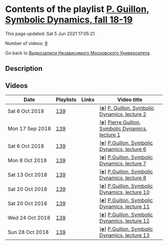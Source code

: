 # Contents of the playlist [P. Guillon, Symbolic Dynamics, fall 18-19](https://www.youtube.com/playlist?list=PLp9ABVh6_x4F3vPrC4TqyreLXiPPbasRt)

This page updated: Sat 5 Jun 2021 17:05:21

Number of videos: [9](#videos)

Go back to [Видеозаписи Независимого Московского Университета](../README.md)

## Description



## Videos

|Date|Playlists|Links|Video title|
|---|---|---|---|
| Sat&nbsp;6&nbsp;Oct&nbsp;2018 | [139](../playlists/139 "P. Guillon, Symbolic Dynamics, fall 18-19") |  | [[**e**](https://studio.youtube.com/video/NVGiNqZzfDY/edit "Edit")] [P. Guillon, Symbolic Dynamics, lecture 2](https://www.youtube.com/watch?v=NVGiNqZzfDY&list=PLp9ABVh6_x4F3vPrC4TqyreLXiPPbasRt "Описание") |
| Mon&nbsp;17&nbsp;Sep&nbsp;2018 | [139](../playlists/139 "P. Guillon, Symbolic Dynamics, fall 18-19") |  | [[**e**](https://studio.youtube.com/video/UyTgDrntaEE/edit "Edit")] [Pierre Guillon, Symbolic Dynamics, lecture 1](https://www.youtube.com/watch?v=UyTgDrntaEE&list=PLp9ABVh6_x4F3vPrC4TqyreLXiPPbasRt "course at IUM in Fall 2018") |
| Sat&nbsp;6&nbsp;Oct&nbsp;2018 | [139](../playlists/139 "P. Guillon, Symbolic Dynamics, fall 18-19") |  | [[**e**](https://studio.youtube.com/video/rscrKN-ZArI/edit "Edit")] [P.Guillon, Symbolic Dynamics, lecture 6](https://www.youtube.com/watch?v=rscrKN-ZArI&list=PLp9ABVh6_x4F3vPrC4TqyreLXiPPbasRt "02.10.2018") |
| Mon&nbsp;8&nbsp;Oct&nbsp;2018 | [139](../playlists/139 "P. Guillon, Symbolic Dynamics, fall 18-19") |  | [[**e**](https://studio.youtube.com/video/Z-_cICuYwnY/edit "Edit")] [P.Guillon, Symbolic Dynamics, lecture 7](https://www.youtube.com/watch?v=Z-_cICuYwnY&list=PLp9ABVh6_x4F3vPrC4TqyreLXiPPbasRt "03.10.2018") |
| Sat&nbsp;13&nbsp;Oct&nbsp;2018 | [139](../playlists/139 "P. Guillon, Symbolic Dynamics, fall 18-19") |  | [[**e**](https://studio.youtube.com/video/WR9Cc3MjycA/edit "Edit")] [P.Guillon, Symbolic Dynamics, lecture 8](https://www.youtube.com/watch?v=WR9Cc3MjycA&list=PLp9ABVh6_x4F3vPrC4TqyreLXiPPbasRt "09.10.2018") |
| Sat&nbsp;20&nbsp;Oct&nbsp;2018 | [139](../playlists/139 "P. Guillon, Symbolic Dynamics, fall 18-19") |  | [[**e**](https://studio.youtube.com/video/g8z7ZbRAZwE/edit "Edit")] [P.Guillon, Symbolic Dynamics, lecture 10](https://www.youtube.com/watch?v=g8z7ZbRAZwE&list=PLp9ABVh6_x4F3vPrC4TqyreLXiPPbasRt "16.10.2018") |
| Sat&nbsp;20&nbsp;Oct&nbsp;2018 | [139](../playlists/139 "P. Guillon, Symbolic Dynamics, fall 18-19") |  | [[**e**](https://studio.youtube.com/video/3-V6IzsuVAs/edit "Edit")] [P.Guillon, Symbolic Dynamics, lecture 11](https://www.youtube.com/watch?v=3-V6IzsuVAs&list=PLp9ABVh6_x4F3vPrC4TqyreLXiPPbasRt "17.10.2018") |
| Wed&nbsp;24&nbsp;Oct&nbsp;2018 | [139](../playlists/139 "P. Guillon, Symbolic Dynamics, fall 18-19") |  | [[**e**](https://studio.youtube.com/video/ZzWxRzyqf3U/edit "Edit")] [P.Guillon, Symbolic Dynamics, lecture 12](https://www.youtube.com/watch?v=ZzWxRzyqf3U&list=PLp9ABVh6_x4F3vPrC4TqyreLXiPPbasRt "23.10.2018") |
| Sun&nbsp;28&nbsp;Oct&nbsp;2018 | [139](../playlists/139 "P. Guillon, Symbolic Dynamics, fall 18-19") |  | [[**e**](https://studio.youtube.com/video/Xjhh07RZUhc/edit "Edit")] [P.Guillon, Symbolic Dynamics, lecture 13](https://www.youtube.com/watch?v=Xjhh07RZUhc&list=PLp9ABVh6_x4F3vPrC4TqyreLXiPPbasRt "24.10.2018") |
